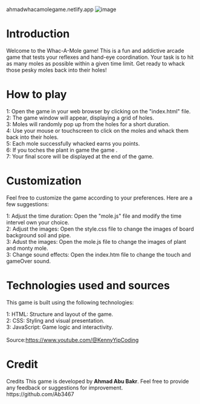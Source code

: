 ahmadwhacamolegame.netlify.app
![image](https://github.com/rafay99-epic/Web-Development/assets/138695838/baac4184-9832-4454-9485-d7e743d21f29)



# Introduction
  <p>Welcome to the Whac-A-Mole game! This is a fun and addictive arcade game that tests your reflexes and hand-eye coordination. Your task is to hit as many moles as possible within a given time limit. Get ready to whack those pesky moles back into their holes!</p>

# How to play
<p>1: Open the game in your web browser by clicking on the "index.html" file.
<br>2: The game window will appear, displaying a grid of holes.
<br>3: Moles will randomly pop up from the holes for a short duration.
<br>4: Use your mouse or touchscreen to click on the moles and whack them back into their holes.
<br>5: Each mole successfully whacked earns you points.
<br>6: If you toches the plant in game the game .
<br>7: Your final score will be displayed at the end of the game.</p>

# Customization
<p>Feel free to customize the game according to your preferences. Here are a few suggestions:

1: Adjust the time duration: Open the "mole.js" file and modify the time intervel own your choice.
<br>2: Adjust the images: Open the style.css file to change the images of board background soil and pipe.
<br>3: Adust the images: Open the mole.js file to change the images of plant and monty mole.
<br>3: Change sound effects: Open the index.htm file to change the touch and gameOver sound.</p>

# Technologies used and sources
<p>This game is built using the following technologies:

1: HTML: Structure and layout of the game.
<br>2: CSS: Styling and visual presentation.
<br>3: JavaScript: Game logic and interactivity.
<br>
<br> Source:https://www.youtube.com/@KennyYipCoding
</p>

# Credit
<p>Credits
This game is developed by <b>Ahmad Abu Bakr</b>. Feel free to provide any feedback or suggestions for improvement.
<br>https://github.com/Ab3467</p>
